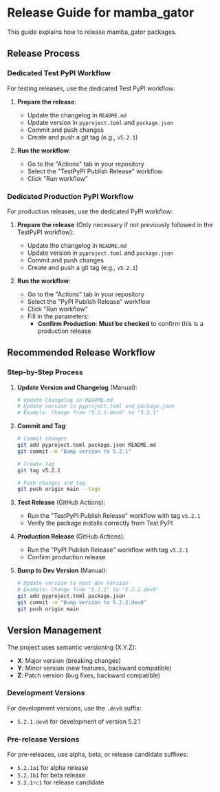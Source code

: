 # Release Guide for mamba_gator

This guide explains how to release mamba_gator packages.

## Release Process

### Dedicated Test PyPI Workflow

For testing releases, use the dedicated Test PyPI workflow:

1. **Prepare the release**:
   - Update the changelog in `README.md`
   - Update version in `pyproject.toml` and `package.json`
   - Commit and push changes
   - Create and push a git tag (e.g., `v5.2.1`)

2. **Run the workflow**:
   - Go to the "Actions" tab in your repository
   - Select the "TestPyPI Publish Release" workflow
   - Click "Run workflow"

### Dedicated Production PyPI Workflow

For production releases, use the dedicated PyPI workflow:

1. **Prepare the release** (Only necessary if not previously followed in the TestPyPI workflow):
   - Update the changelog in `README.md`
   - Update version in `pyproject.toml` and `package.json`
   - Commit and push changes
   - Create and push a git tag (e.g., `v5.2.1`)

2. **Run the workflow**:
   - Go to the "Actions" tab in your repository
   - Select the "PyPI Publish Release" workflow
   - Click "Run workflow"
   - Fill in the parameters:
     - **Confirm Production**: **Must be checked** to confirm this is a production release

## Recommended Release Workflow

### Step-by-Step Process

1. **Update Version and Changelog** (Manual):
   ```bash
   # Update Changelog in README.md
   # Update version in pyproject.toml and package.json
   # Example: Change from "5.2.1.dev0" to "5.2.1"
   ```

2. **Commit and Tag**:
   ```bash
   # Commit changes
   git add pyproject.toml package.json README.md
   git commit -m "Bump version to 5.2.1"
   
   # Create tag
   git tag v5.2.1

   # Push changes and tag
   git push origin main --tags
   ```

3. **Test Release** (GitHub Actions):
   - Run the "TestPyPI Publish Release" workflow with tag `v5.2.1`
   - Verify the package installs correctly from Test PyPI

4. **Production Release** (GitHub Actions):
   - Run the "PyPI Publish Release" workflow with tag `v5.2.1`
   - Confirm production release

5. **Bump to Dev Version** (Manual):
   ```bash
   # Update version to next dev version
   # Example: Change from "5.2.1" to "5.2.2.dev0"
   git add pyproject.toml package.json
   git commit -m "Bump version to 5.2.2.dev0"
   git push origin main
   ```

## Version Management

The project uses semantic versioning (X.Y.Z):

- **X**: Major version (breaking changes)
- **Y**: Minor version (new features, backward compatible)
- **Z**: Patch version (bug fixes, backward compatible)

### Development Versions

For development versions, use the `.dev0` suffix:
- `5.2.1.dev0` for development of version 5.2.1

### Pre-release Versions

For pre-releases, use alpha, beta, or release candidate suffixes:
- `5.2.1a1` for alpha release
- `5.2.1b1` for beta release
- `5.2.1rc1` for release candidate
